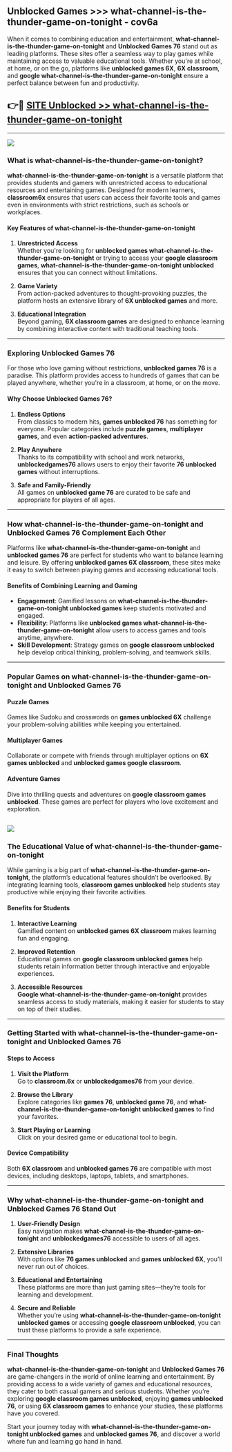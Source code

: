 ## Unblocked Games >>> what-channel-is-the-thunder-game-on-tonight - cov6a 

When it comes to combining education and entertainment, **what-channel-is-the-thunder-game-on-tonight** and **Unblocked Games 76** stand out as leading platforms. These sites offer a seamless way to play games while maintaining access to valuable educational tools. Whether you're at school, at home, or on the go, platforms like **unblocked games 6X**, **6X classroom**, and **google what-channel-is-the-thunder-game-on-tonight** ensure a perfect balance between fun and productivity.
## 👉🔴 [SITE Unblocked >> what-channel-is-the-thunder-game-on-tonight](https://unblockedgames.edu.pl?title=what-channel-is-the-thunder-game-on-tonight&ref=22JU)
---
<a href="https://unblockedgames.edu.pl?title=what-channel-is-the-thunder-game-on-tonight&ref=22JU/"><img src="https://github.com/user-attachments/assets/438f12ca-57a4-47a3-8ead-c64da593a1e5"/></a>
### What is what-channel-is-the-thunder-game-on-tonight?  

**what-channel-is-the-thunder-game-on-tonight** is a versatile platform that provides students and gamers with unrestricted access to educational resources and entertaining games. Designed for modern learners, **classroom6x** ensures that users can access their favorite tools and games even in environments with strict restrictions, such as schools or workplaces.  

#### Key Features of what-channel-is-the-thunder-game-on-tonight  

1. **Unrestricted Access**  
   Whether you're looking for **unblocked games what-channel-is-the-thunder-game-on-tonight** or trying to access your **google classroom games**, **what-channel-is-the-thunder-game-on-tonight unblocked** ensures that you can connect without limitations.  

2. **Game Variety**  
   From action-packed adventures to thought-provoking puzzles, the platform hosts an extensive library of **6X unblocked games** and more.  

3. **Educational Integration**  
   Beyond gaming, **6X classroom games** are designed to enhance learning by combining interactive content with traditional teaching tools.  



---

### Exploring Unblocked Games 76  

For those who love gaming without restrictions, **unblocked games 76** is a paradise. This platform provides access to hundreds of games that can be played anywhere, whether you're in a classroom, at home, or on the move.  

#### Why Choose Unblocked Games 76?  

1. **Endless Options**  
   From classics to modern hits, **games unblocked 76** has something for everyone. Popular categories include **puzzle games**, **multiplayer games**, and even **action-packed adventures**.  

2. **Play Anywhere**  
   Thanks to its compatibility with school and work networks, **unblockedgames76** allows users to enjoy their favorite **76 unblocked games** without interruptions.  

3. **Safe and Family-Friendly**  
   All games on **unblocked game 76** are curated to be safe and appropriate for players of all ages.  

---

### How what-channel-is-the-thunder-game-on-tonight and Unblocked Games 76 Complement Each Other  

Platforms like **what-channel-is-the-thunder-game-on-tonight** and **unblocked games 76** are perfect for students who want to balance learning and leisure. By offering **unblocked games 6X classroom**, these sites make it easy to switch between playing games and accessing educational tools.  

#### Benefits of Combining Learning and Gaming  

- **Engagement**: Gamified lessons on **what-channel-is-the-thunder-game-on-tonight unblocked games** keep students motivated and engaged.  
- **Flexibility**: Platforms like **unblocked games what-channel-is-the-thunder-game-on-tonight** allow users to access games and tools anytime, anywhere.  
- **Skill Development**: Strategy games on **google classroom unblocked** help develop critical thinking, problem-solving, and teamwork skills.  

---

### Popular Games on what-channel-is-the-thunder-game-on-tonight and Unblocked Games 76  

#### Puzzle Games  

Games like Sudoku and crosswords on **games unblocked 6X** challenge your problem-solving abilities while keeping you entertained.  

#### Multiplayer Games  

Collaborate or compete with friends through multiplayer options on **6X games unblocked** and **unblocked games google classroom**.  

#### Adventure Games  

Dive into thrilling quests and adventures on **google classroom games unblocked**. These games are perfect for players who love excitement and exploration.  

<a href="http://download.freeplayer.one?title=what-channel-is-the-thunder-game-on-tonight&ref=23D/"><img src="https://github.com/user-attachments/assets/fe0c3e91-c8e1-489c-acf0-e2f614c12fb8"/></a>
---

### The Educational Value of what-channel-is-the-thunder-game-on-tonight  

While gaming is a big part of **what-channel-is-the-thunder-game-on-tonight**, the platform’s educational features shouldn’t be overlooked. By integrating learning tools, **classroom games unblocked** help students stay productive while enjoying their favorite activities.  

#### Benefits for Students  

1. **Interactive Learning**  
   Gamified content on **unblocked games 6X classroom** makes learning fun and engaging.  

2. **Improved Retention**  
   Educational games on **google classroom unblocked games** help students retain information better through interactive and enjoyable experiences.  

3. **Accessible Resources**  
   **Google what-channel-is-the-thunder-game-on-tonight** provides seamless access to study materials, making it easier for students to stay on top of their studies.  

---

### Getting Started with what-channel-is-the-thunder-game-on-tonight and Unblocked Games 76  

#### Steps to Access  

1. **Visit the Platform**  
   Go to **classroom.6x** or **unblockedgames76** from your device.  

2. **Browse the Library**  
   Explore categories like **games 76**, **unblocked game 76**, and **what-channel-is-the-thunder-game-on-tonight unblocked games** to find your favorites.  

3. **Start Playing or Learning**  
   Click on your desired game or educational tool to begin.  

#### Device Compatibility  

Both **6X classroom** and **unblocked games 76** are compatible with most devices, including desktops, laptops, tablets, and smartphones.  

---

### Why what-channel-is-the-thunder-game-on-tonight and Unblocked Games 76 Stand Out  

1. **User-Friendly Design**  
   Easy navigation makes **what-channel-is-the-thunder-game-on-tonight** and **unblockedgames76** accessible to users of all ages.  

2. **Extensive Libraries**  
   With options like **76 games unblocked** and **games unblocked 6X**, you’ll never run out of choices.  

3. **Educational and Entertaining**  
   These platforms are more than just gaming sites—they’re tools for learning and development.  

4. **Secure and Reliable**  
   Whether you’re using **what-channel-is-the-thunder-game-on-tonight unblocked games** or accessing **google classroom unblocked**, you can trust these platforms to provide a safe experience.  

---

### Final Thoughts  

**what-channel-is-the-thunder-game-on-tonight** and **Unblocked Games 76** are game-changers in the world of online learning and entertainment. By providing access to a wide variety of games and educational resources, they cater to both casual gamers and serious students. Whether you’re exploring **google classroom games unblocked**, enjoying **games unblocked 76**, or using **6X classroom games** to enhance your studies, these platforms have you covered.  

Start your journey today with **what-channel-is-the-thunder-game-on-tonight unblocked games** and **unblocked games 76**, and discover a world where fun and learning go hand in hand.  